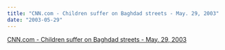 ```yaml
---
title: "CNN.com - Children suffer on Baghdad streets - May. 29, 2003"
date: "2003-05-29"
---
```


[CNN.com - Children suffer on Baghdad streets - May. 29, 2003](https://www.cnn.com/2003/WORLD/meast/05/29/world.education.sprj.irq.law.children/)
